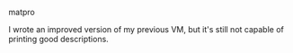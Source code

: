 matpro

I wrote an improved version of my previous VM, but it's still not capable of printing good descriptions.
